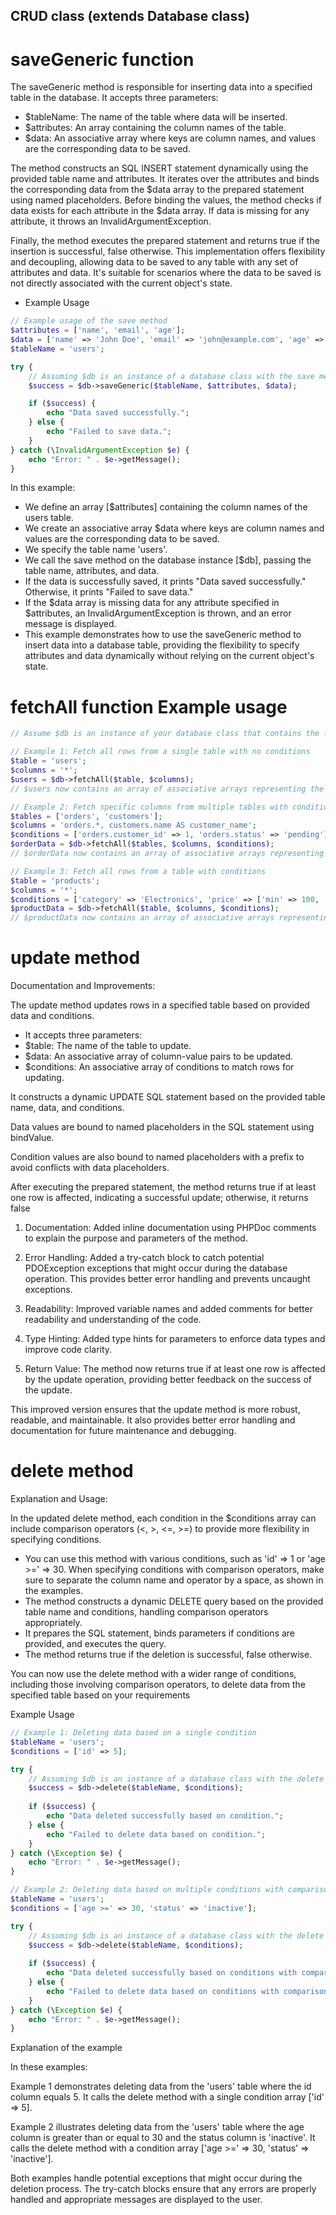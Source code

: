 ## CRUD class (extends Database class)
# saveGeneric function
The saveGeneric method is responsible for inserting data into a specified table in the database.
It accepts three parameters:
* $tableName: The name of the table where data will be inserted.
* $attributes: An array containing the column names of the table.
* $data: An associative array where keys are column names, and values are the corresponding data to be saved.

The method constructs an SQL INSERT statement dynamically using the provided table name and attributes.
It iterates over the attributes and binds the corresponding data from the $data array to the prepared statement using named placeholders.
Before binding the values, the method checks if data exists for each attribute in the $data array. If data is missing for any attribute, it throws an InvalidArgumentException.

Finally, the method executes the prepared statement and returns true if the insertion is successful, false otherwise.
This implementation offers flexibility and decoupling, allowing data to be saved to any table with any set of attributes and data. It's suitable for scenarios where the data to be saved is not directly associated with the current object's state.

* Example Usage
```php
// Example usage of the save method
$attributes = ['name', 'email', 'age'];
$data = ['name' => 'John Doe', 'email' => 'john@example.com', 'age' => 30];
$tableName = 'users';

try {
    // Assuming $db is an instance of a database class with the save method
    $success = $db->saveGeneric($tableName, $attributes, $data);

    if ($success) {
        echo "Data saved successfully.";
    } else {
        echo "Failed to save data.";
    }
} catch (\InvalidArgumentException $e) {
    echo "Error: " . $e->getMessage();
}

```
In this example:

* We define an array [$attributes] containing the column names of the users table.
* We create an associative array $data where keys are column names and values are the corresponding data to be saved.
* We specify the table name 'users'.
* We call the save method on the database instance [$db], passing the table name, attributes, and data.
* If the data is successfully saved, it prints "Data saved successfully." Otherwise, it prints "Failed to save data."
* If the $data array is missing data for any attribute specified in $attributes, an InvalidArgumentException is thrown, and an error message is displayed.
* This example demonstrates how to use the saveGeneric method to insert data into a database table, providing the flexibility to specify attributes and data dynamically without relying on the current object's state.

# fetchAll function Example usage
```php
// Assume $db is an instance of your database class that contains the fetchAll method

// Example 1: Fetch all rows from a single table with no conditions
$table = 'users';
$columns = '*';
$users = $db->fetchAll($table, $columns);
// $users now contains an array of associative arrays representing the rows in the 'users' table

// Example 2: Fetch specific columns from multiple tables with conditions
$tables = ['orders', 'customers'];
$columns = 'orders.*, customers.name AS customer_name';
$conditions = ['orders.customer_id' => 1, 'orders.status' => 'pending'];
$orderData = $db->fetchAll($tables, $columns, $conditions);
// $orderData now contains an array of associative arrays representing the matching rows from the 'orders' and 'customers' tables

// Example 3: Fetch all rows from a table with conditions
$table = 'products';
$columns = '*';
$conditions = ['category' => 'Electronics', 'price' => ['min' => 100, 'max' => 500]];
$productData = $db->fetchAll($table, $columns, $conditions);
// $productData now contains an array of associative arrays representing the rows in the 'products' table that meet the specified conditions

```
# update method
Documentation and Improvements:

The update method updates rows in a specified table based on provided data and conditions.
* It accepts three parameters:
*  $table: The name of the table to update.
* $data: An associative array of column-value pairs to be updated.
* $conditions: An associative array of conditions to match rows for updating.

It constructs a dynamic UPDATE SQL statement based on the provided table name, data, and conditions.

Data values are bound to named placeholders in the SQL statement using bindValue.

Condition values are also bound to named placeholders with a prefix to avoid conflicts with data placeholders.

After executing the prepared statement, the method returns true if at least one row is affected, indicating a successful update; otherwise, it returns false

1. Documentation: Added inline documentation using PHPDoc comments to explain the purpose and parameters of the method.

2. Error Handling: Added a try-catch block to catch potential PDOException exceptions that might occur during the database operation. This provides better error handling and prevents uncaught exceptions.

3. Readability: Improved variable names and added comments for better readability and understanding of the code.

4. Type Hinting: Added type hints for parameters to enforce data types and improve code clarity.

5. Return Value: The method now returns true if at least one row is affected by the update operation, providing better feedback on the success of the update.

This improved version ensures that the update method is more robust, readable, and maintainable. It also provides better error handling and documentation for future maintenance and debugging.
# delete method
Explanation and Usage:

In the updated delete method, each condition in the $conditions array can include comparison operators (<, >, <=, >=) to provide more flexibility in specifying conditions.
* You can use this method with various conditions, such as 'id' => 1 or 'age >=' => 30.
When specifying conditions with comparison operators, make sure to separate the column name and operator by a space, as shown in the examples.
* The method constructs a dynamic DELETE query based on the provided table name and conditions, handling comparison operators appropriately.
* It prepares the SQL statement, binds parameters if conditions are provided, and executes the query.
* The method returns true if the deletion is successful, false otherwise.

You can now use the delete method with a wider range of conditions, including those involving comparison operators, to delete data from the specified table based on your requirements

Example Usage

```php
// Example 1: Deleting data based on a single condition
$tableName = 'users';
$conditions = ['id' => 5];

try {
    // Assuming $db is an instance of a database class with the delete method
    $success = $db->delete($tableName, $conditions);
    
    if ($success) {
        echo "Data deleted successfully based on condition.";
    } else {
        echo "Failed to delete data based on condition.";
    }
} catch (\Exception $e) {
    echo "Error: " . $e->getMessage();
}

// Example 2: Deleting data based on multiple conditions with comparison operators
$tableName = 'users';
$conditions = ['age >=' => 30, 'status' => 'inactive'];

try {
    // Assuming $db is an instance of a database class with the delete method
    $success = $db->delete($tableName, $conditions);
    
    if ($success) {
        echo "Data deleted successfully based on conditions with comparison operators.";
    } else {
        echo "Failed to delete data based on conditions with comparison operators.";
    }
} catch (\Exception $e) {
    echo "Error: " . $e->getMessage();
}

```
Explanation of the example

In these examples:

Example 1 demonstrates deleting data from the 'users' table where the id column equals 5. 
It calls the delete method with a single condition array ['id' => 5].

Example 2 illustrates deleting data from the 'users' table where the age column is greater than or equal to 30 and the status column is 'inactive'. 
It calls the delete method with a condition array ['age >=' => 30, 'status' => 'inactive'].

Both examples handle potential exceptions that might occur during the deletion process. The try-catch blocks ensure that any errors are properly handled and appropriate messages are displayed to the user.
